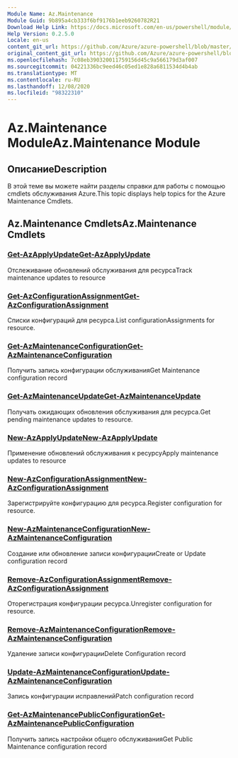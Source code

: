 ```yaml
---
Module Name: Az.Maintenance
Module Guid: 9b895a4cb333f6bf9176b1eeb9260782R21
Download Help Link: https://docs.microsoft.com/en-us/powershell/module/az.maintenance
Help Version: 0.2.5.0
Locale: en-us
content_git_url: https://github.com/Azure/azure-powershell/blob/master/src/Maintenance/Maintenance/help/Az.Maintenance.md
original_content_git_url: https://github.com/Azure/azure-powershell/blob/master/src/Maintenance/Maintenance/help/Az.Maintenance.md
ms.openlocfilehash: 7c08eb390320011759156d45c9a566179d3af007
ms.sourcegitcommit: 04221336bc9eed46c05ed1e828a6811534d4b4ab
ms.translationtype: MT
ms.contentlocale: ru-RU
ms.lasthandoff: 12/08/2020
ms.locfileid: "98322310"
---
```

# <span data-ttu-id="a55a1-101">Az.Maintenance Module</span><span class="sxs-lookup"><span data-stu-id="a55a1-101">Az.Maintenance Module</span></span>
## <span data-ttu-id="a55a1-102">Описание</span><span class="sxs-lookup"><span data-stu-id="a55a1-102">Description</span></span>
<span data-ttu-id="a55a1-103">В этой теме вы можете найти разделы справки для работы с помощью cmdlets обслуживания Azure.</span><span class="sxs-lookup"><span data-stu-id="a55a1-103">This topic displays help topics for the Azure Maintenance Cmdlets.</span></span>

## <span data-ttu-id="a55a1-104">Az.Maintenance Cmdlets</span><span class="sxs-lookup"><span data-stu-id="a55a1-104">Az.Maintenance Cmdlets</span></span>
### [<span data-ttu-id="a55a1-105">Get-AzApplyUpdate</span><span class="sxs-lookup"><span data-stu-id="a55a1-105">Get-AzApplyUpdate</span></span>](Get-AzApplyUpdate.md)
<span data-ttu-id="a55a1-106">Отслеживание обновлений обслуживания для ресурса</span><span class="sxs-lookup"><span data-stu-id="a55a1-106">Track maintenance updates to resource</span></span>

### [<span data-ttu-id="a55a1-107">Get-AzConfigurationAssignment</span><span class="sxs-lookup"><span data-stu-id="a55a1-107">Get-AzConfigurationAssignment</span></span>](Get-AzConfigurationAssignment.md)
<span data-ttu-id="a55a1-108">Списки конфигураций для ресурса.</span><span class="sxs-lookup"><span data-stu-id="a55a1-108">List configurationAssignments for resource.</span></span>

### [<span data-ttu-id="a55a1-109">Get-AzMaintenanceConfiguration</span><span class="sxs-lookup"><span data-stu-id="a55a1-109">Get-AzMaintenanceConfiguration</span></span>](Get-AzMaintenanceConfiguration.md)
<span data-ttu-id="a55a1-110">Получить запись конфигурации обслуживания</span><span class="sxs-lookup"><span data-stu-id="a55a1-110">Get Maintenance configuration record</span></span>

### [<span data-ttu-id="a55a1-111">Get-AzMaintenanceUpdate</span><span class="sxs-lookup"><span data-stu-id="a55a1-111">Get-AzMaintenanceUpdate</span></span>](Get-AzMaintenanceUpdate.md)
<span data-ttu-id="a55a1-112">Получать ожидающих обновления обслуживания для ресурса.</span><span class="sxs-lookup"><span data-stu-id="a55a1-112">Get pending maintenance updates to resource.</span></span>

### [<span data-ttu-id="a55a1-113">New-AzApplyUpdate</span><span class="sxs-lookup"><span data-stu-id="a55a1-113">New-AzApplyUpdate</span></span>](New-AzApplyUpdate.md)
<span data-ttu-id="a55a1-114">Применение обновлений обслуживания к ресурсу</span><span class="sxs-lookup"><span data-stu-id="a55a1-114">Apply maintenance updates to resource</span></span>

### [<span data-ttu-id="a55a1-115">New-AzConfigurationAssignment</span><span class="sxs-lookup"><span data-stu-id="a55a1-115">New-AzConfigurationAssignment</span></span>](New-AzConfigurationAssignment.md)
<span data-ttu-id="a55a1-116">Зарегистрируйте конфигурацию для ресурса.</span><span class="sxs-lookup"><span data-stu-id="a55a1-116">Register configuration for resource.</span></span>

### [<span data-ttu-id="a55a1-117">New-AzMaintenanceConfiguration</span><span class="sxs-lookup"><span data-stu-id="a55a1-117">New-AzMaintenanceConfiguration</span></span>](New-AzMaintenanceConfiguration.md)
<span data-ttu-id="a55a1-118">Создание или обновление записи конфигурации</span><span class="sxs-lookup"><span data-stu-id="a55a1-118">Create or Update configuration record</span></span>

### [<span data-ttu-id="a55a1-119">Remove-AzConfigurationAssignment</span><span class="sxs-lookup"><span data-stu-id="a55a1-119">Remove-AzConfigurationAssignment</span></span>](Remove-AzConfigurationAssignment.md)
<span data-ttu-id="a55a1-120">Оторегистрация конфигурации ресурса.</span><span class="sxs-lookup"><span data-stu-id="a55a1-120">Unregister configuration for resource.</span></span>

### [<span data-ttu-id="a55a1-121">Remove-AzMaintenanceConfiguration</span><span class="sxs-lookup"><span data-stu-id="a55a1-121">Remove-AzMaintenanceConfiguration</span></span>](Remove-AzMaintenanceConfiguration.md)
<span data-ttu-id="a55a1-122">Удаление записи конфигурации</span><span class="sxs-lookup"><span data-stu-id="a55a1-122">Delete Configuration record</span></span>

### [<span data-ttu-id="a55a1-123">Update-AzMaintenanceConfiguration</span><span class="sxs-lookup"><span data-stu-id="a55a1-123">Update-AzMaintenanceConfiguration</span></span>](Update-AzMaintenanceConfiguration.md)
<span data-ttu-id="a55a1-124">Запись конфигурации исправлений</span><span class="sxs-lookup"><span data-stu-id="a55a1-124">Patch configuration record</span></span>

### [<span data-ttu-id="a55a1-125">Get-AzMaintenancePublicConfiguration</span><span class="sxs-lookup"><span data-stu-id="a55a1-125">Get-AzMaintenancePublicConfiguration</span></span>](Get-AzMaintenancePublicConfiguration.md)
<span data-ttu-id="a55a1-126">Получить запись настройки общего обслуживания</span><span class="sxs-lookup"><span data-stu-id="a55a1-126">Get Public Maintenance configuration record</span></span>

